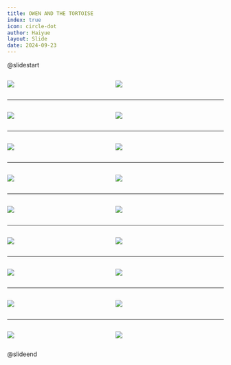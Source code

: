 ```yaml
---
title: OWEN AND THE TORTOISE
index: true
icon: circle-dot
author: Haiyue
layout: Slide
date: 2024-09-23
---
```

 
@slidestart

<div style="display:flex">
<div style="flex:1">

![](https://raw.githubusercontent.com/yclord/reading/refs/heads/master/english/Level-N/OWEN%20AND%20THE%20TORTOISE/001.webp)
</div>
<div style="flex:1">

![](https://raw.githubusercontent.com/yclord/reading/refs/heads/master/english/Level-N/OWEN%20AND%20THE%20TORTOISE/002.webp)
</div>
</div>

---

<div style="display:flex">
<div style="flex:1">

![](https://raw.githubusercontent.com/yclord/reading/refs/heads/master/english/Level-N/OWEN%20AND%20THE%20TORTOISE/003.webp)
</div>
<div style="flex:1">

![](https://raw.githubusercontent.com/yclord/reading/refs/heads/master/english/Level-N/OWEN%20AND%20THE%20TORTOISE/004.webp)
</div>
</div>

---

<div style="display:flex">
<div style="flex:1">

![](https://raw.githubusercontent.com/yclord/reading/refs/heads/master/english/Level-N/OWEN%20AND%20THE%20TORTOISE/005.webp)
</div>
<div style="flex:1">

![](https://raw.githubusercontent.com/yclord/reading/refs/heads/master/english/Level-N/OWEN%20AND%20THE%20TORTOISE/006.webp)
</div>
</div>

---

<div style="display:flex">
<div style="flex:1">

![](https://raw.githubusercontent.com/yclord/reading/refs/heads/master/english/Level-N/OWEN%20AND%20THE%20TORTOISE/007.webp)
</div>
<div style="flex:1">

![](https://raw.githubusercontent.com/yclord/reading/refs/heads/master/english/Level-N/OWEN%20AND%20THE%20TORTOISE/008.webp)
</div>
</div>

---

<div style="display:flex">
<div style="flex:1">

![](https://raw.githubusercontent.com/yclord/reading/refs/heads/master/english/Level-N/OWEN%20AND%20THE%20TORTOISE/009.webp)
</div>
<div style="flex:1">

![](https://raw.githubusercontent.com/yclord/reading/refs/heads/master/english/Level-N/OWEN%20AND%20THE%20TORTOISE/010.webp)
</div>
</div>

---

<div style="display:flex">
<div style="flex:1">

![](https://raw.githubusercontent.com/yclord/reading/refs/heads/master/english/Level-N/OWEN%20AND%20THE%20TORTOISE/011.webp)
</div>
<div style="flex:1">

![](https://raw.githubusercontent.com/yclord/reading/refs/heads/master/english/Level-N/OWEN%20AND%20THE%20TORTOISE/012.webp)
</div>
</div>

---

<div style="display:flex">
<div style="flex:1">

![](https://raw.githubusercontent.com/yclord/reading/refs/heads/master/english/Level-N/OWEN%20AND%20THE%20TORTOISE/013.webp)
</div>
<div style="flex:1">

![](https://raw.githubusercontent.com/yclord/reading/refs/heads/master/english/Level-N/OWEN%20AND%20THE%20TORTOISE/014.webp)
</div>
</div>

---

<div style="display:flex">
<div style="flex:1">

![](https://raw.githubusercontent.com/yclord/reading/refs/heads/master/english/Level-N/OWEN%20AND%20THE%20TORTOISE/015.webp)
</div>
<div style="flex:1">

![](https://raw.githubusercontent.com/yclord/reading/refs/heads/master/english/Level-N/OWEN%20AND%20THE%20TORTOISE/016.webp)
</div>
</div>

---

<div style="display:flex">
<div style="flex:1">

![](https://raw.githubusercontent.com/yclord/reading/refs/heads/master/english/Level-N/OWEN%20AND%20THE%20TORTOISE/017.webp)
</div>
<div style="flex:1">

![](https://raw.githubusercontent.com/yclord/reading/refs/heads/master/english/Level-N/OWEN%20AND%20THE%20TORTOISE/018.webp)
</div>
</div>

@slideend